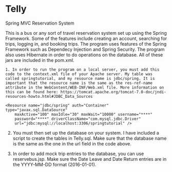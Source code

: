 # Telly
Spring MVC Reservation System

This is a bus or any sort of travel reservation system set up using the Spring Framework. Some of the features include creating an account, searching for trips, logging in, and booking trips. The program uses features of the Spring Framework such as Dependecy Injection and Spring Security. The program also uses Hibernate in order to do operations on the database. All of these jars are included in the pom.xml.
	
	1. In order to run the program on a local server, you must add this code to the context.xml file of your Apache server. My table was called springtutorial, and my resource name is jdbc/spring. It is important that the resource name is the same as the res-ref-name attribute in the WebContent/WEB-INF/Web.xml file. More information on this can be found here: https://tomcat.apache.org/tomcat-7.0-doc/jndi-resources-howto.html#JDBC_Data_Sources
	
	<Resource name="jdbc/spring" auth="Container" type="javax.sql.DataSource"
		maxActive="100" maxIdle="30" maxWait="10000" username="****"
		password="****" driverClassName="com.mysql.jdbc.Driver"
		url="jdbc:mysql://localhost:3306/springtutorial" />


2. You must then set up the database on your system. I have included a script to create the tables in Telly.sql. Make sure that the database name is the same as the one in the url field in the code above.

3. In order to add mock trip entries to the database, you can use reservebus.jsp. Make sure the Date Leave and Date Return entries are in the YYYY-MM-DD format (2016-01-01).
